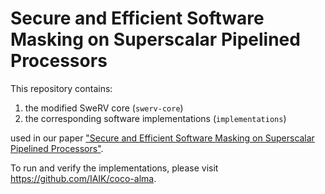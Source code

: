 # Secure and Efficient Software Masking on Superscalar Pipelined Processors

This repository contains:
1) the modified SweRV core (`swerv-core`)
2) the corresponding software implementations (`implementations`)

used in our paper ["Secure and Efficient Software Masking on Superscalar Pipelined Processors"](https://eprint.iacr.org/2021/1110).

To run and verify the implementations, please visit https://github.com/IAIK/coco-alma.


